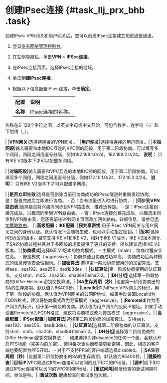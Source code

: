 # 创建IPsec连接 {#task_llj_prx_bhb .task}

创建IPsec VPN网关和用户网关后，您可以创建IPsec连接建立加密通信通道。

1.  登录[专有网络管理控制台](https://vpcnext.console.aliyun.com/nat/)。
2.  在左侧导航栏，单击**VPN** \> **IPSec连接**。
3.  在IPsec连接页面，选择IPsec连接的地域。
4.  单击**创建IPsec连接**。
5.  根据以下信息配置IPsec连接，单击**确定**。 

    |配置|说明|
    |:-|:-|
    |**名称**| IPsec连接的名称。

 名称在2-128个字符之间，以英文字母或中文开始，可包含数字，连字符（-）和下划线（\_）。

 |
    |**VPN网关**|选择待连接的VPN网关。|
    |**用户网关**|选择待连接的用户网关。|
    |**本端网段**|输入需要和本地IDC互连的VPC侧的网段，用于第二阶段协商。可以填写多个网段，网段之间用逗号分隔，例如192.168.1.0/24，192.168.2.0/24。 **说明：** 只有IKE V2版本下才可以配置多网段。

 |
    |**对端网段**|输入需要和VPC互连的本地IDC侧的网段，用于第二阶段协商。可以填写多个网段，网段之间用逗号分隔，例如172.10.1.0/24，172.10.2.0/24。 **说明：** 只有IKE V2版本下才可以配置多网段。

 |
    |**是否立即生效**|选择是否删除当前已协商成功的IPsec隧道并重新发起协商。     -   是：配置完成后立即进行协商。
    -   否：当有流量进入时进行协商。
 |
    |**同步到VPN路由表**|选择是否将兴趣流同步到VPN路由表，推荐选择是。     -   是：IPsec连接创建完成后，兴趣流同步到VPN路由表。
    -   否：IPsec连接创建完成后，兴趣流未同步到VPN路由表，您还需前往VPN网关页面添加网关路由。详细信息，请参见[添加策略路由](intl.zh-CN/用户指南/管理VPN网关/配置VPN网关路由/添加策略路由.md#)。
 |
    |**高级配置：IKE配置**|
    |**预共享密钥**|用于IPsec VPN网关与用户网关之间的身份认证。默认情况下会随机生成，也可以手动指定密钥。|
    |**版本**|选择IKE协议的版本。目前支持IKE V1和IKE V2，相对于IKE V1版本，IKE V2版本简化了SA的协商过程并且对于多网段的场景提供了更好的支持，所以建议选择IKE V2版本。|
    |**协商模式**|选择IKE V1版本的协商模式。     -   主模式（main）：协商过程安全性高。
    -   野蛮模式（aggressive）：协商快速且协商成功率高。
 协商成功后两种模式的信息传输安全性相同。|
    |**加密算法**|选择第一阶段协商使用的的加密算法。支持aes、aes192、aes256、des和3des。|
    |**认证算法**|第一阶段协商使用的认证算法。支持sha1、md5、sha256、sha384和sha512。|
    |**DH分组**|选择第一阶段协商的Diffie-Hellman密钥交换算法。|
    |**SA生存周期（秒）**|设置第一阶段协商出的SA的生存周期。默认值为86400秒。|
    |**LocalId**|作为IPsec VPN网关的标识，用于第一阶段的协商。默认值为VPN网关的公网IP地址。如果手动设置LocalId为FQDN格式，建议将协商模式改为野蛮模式（aggressive）。|
    |**RemoteId**|作为用户网关的标识，用于第一阶段的协商。默认值为用户网关的公网IP地址。如果手动设置RemoteId为FQDN格式，建议将协商模式改为野蛮模式（aggressive）。|
    |**高级配置：IPSec配置**|
    |**加密算法**|选择第二阶段协商的加密算法。支持aes、aes192、aes256、des和3des。|
    |**认证算法**|选择第二阶段协商的认证算法。支持sha1、md5、sha256、sha384和sha512。|
    |**DH分组**|选择第二阶段协商的Diffie-Hellman密钥交换算法：     -   如果选择为非disabled的任何一个组，会默认开启PFS功能（完美向前加密），使得每次重协商都要更新密钥，因此，相应的客户端也要配置为PFS开启。
    -   对于不支持PFS的客户端请选择disabled。
 |
    |**SA生存周期（秒）**|设置第二阶段协商出的SA的生存周期。默认值为86400秒。|
    |**健康检查**|
    |**目标IP**|VPC侧通过IPSec连接可以访问的线下IDC的IP地址。|
    |**源IP**|线下IDC通过IPSec连接可以访问的VPC侧的IP地址。|
    |**重试间隔**|健康检查的重试间隔时间，单位是秒。|
    |**重试次数**|健康检查的重试发包次数。|


